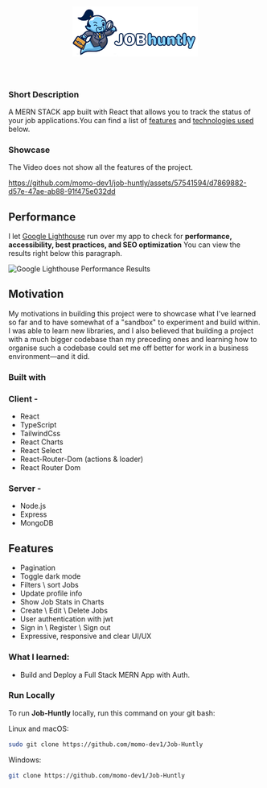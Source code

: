 <h1 align="center">
<img src="/client/src/assets/logo.png" width="250px"/> 
</h1>

<br /> 


### Short Description
A MERN STACK app built with React that allows you to track the status of your job applications.You can find a list of [features](#features) and [technologies used](#technologies-used) below.

### Showcase
The Video does not show all the features of the project.
<br /> 

https://github.com/momo-dev1/job-huntly/assets/57541594/d7869882-d57e-47ae-ab88-91f475e032dd





## Performance
I let [Google Lighthouse](https://chrome.google.com/webstore/detail/lighthouse/blipmdconlkpinefehnmjammfjpmpbjk) run over my app to check for **performance, accessibility, best practices, and SEO optimization** You can view the results right below this paragraph.

![Google Lighthouse Performance Results](https://i.ibb.co/JKbmk88/report.png)

## Motivation
My motivations in building this project were to showcase what I've learned so far and to have somewhat of a "sandbox" to experiment and build within. I was able to learn new libraries, and I also believed that building a project with a much bigger codebase than my preceding ones and learning how to organise such a codebase could set me off better for work in a business environment—and it did.

### Built with

### Client - 
- React
- TypeScript
- TailwindCss
- React Charts
- React Select
- React-Router-Dom (actions & loader)
- React Router Dom

### Server - 
- Node.js
- Express
- MongoDB

## Features

- Pagination
- Toggle dark mode
- Filters \ sort Jobs
- Update profile info
- Show Job Stats in Charts
- Create \ Edit \ Delete Jobs
- User authentication with jwt
- Sign in \ Register \ Sign out
- Expressive, responsive and clear UI/UX

### What I learned:
- Build and Deploy a Full Stack MERN App with Auth.


### Run Locally

To run **Job-Huntly** locally, run this command on your git bash:

Linux and macOS:

```bash
sudo git clone https://github.com/momo-dev1/Job-Huntly
```

Windows:

```bash
git clone https://github.com/momo-dev1/Job-Huntly
```
